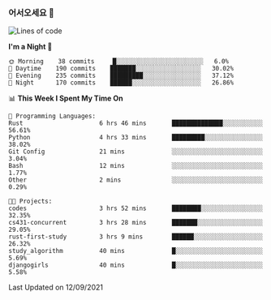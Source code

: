 ### 어서오세요 👋

<!--START_SECTION:waka-->
![Lines of code](https://img.shields.io/badge/From%20Hello%20World%20I%27ve%20Written-416819%20lines%20of%20code-blue)

**I'm a Night 🦉** 

```text
🌞 Morning    38 commits     █░░░░░░░░░░░░░░░░░░░░░░░░   6.0% 
🌆 Daytime    190 commits    ███████░░░░░░░░░░░░░░░░░░   30.02% 
🌃 Evening    235 commits    █████████░░░░░░░░░░░░░░░░   37.12% 
🌙 Night      170 commits    ██████░░░░░░░░░░░░░░░░░░░   26.86%

```


📊 **This Week I Spent My Time On** 

```text
💬 Programming Languages: 
Rust                     6 hrs 46 mins       ██████████████░░░░░░░░░░░   56.61% 
Python                   4 hrs 33 mins       █████████░░░░░░░░░░░░░░░░   38.02% 
Git Config               21 mins             ░░░░░░░░░░░░░░░░░░░░░░░░░   3.04% 
Bash                     12 mins             ░░░░░░░░░░░░░░░░░░░░░░░░░   1.77% 
Other                    2 mins              ░░░░░░░░░░░░░░░░░░░░░░░░░   0.29%

🐱‍💻 Projects: 
codes                    3 hrs 52 mins       ████████░░░░░░░░░░░░░░░░░   32.35% 
cs431-concurrent         3 hrs 28 mins       ███████░░░░░░░░░░░░░░░░░░   29.05% 
rust-first-study         3 hrs 9 mins        ██████░░░░░░░░░░░░░░░░░░░   26.32% 
study_algorithm          40 mins             █░░░░░░░░░░░░░░░░░░░░░░░░   5.69% 
djangogirls              40 mins             █░░░░░░░░░░░░░░░░░░░░░░░░   5.58%

```


 Last Updated on 12/09/2021
<!--END_SECTION:waka-->
